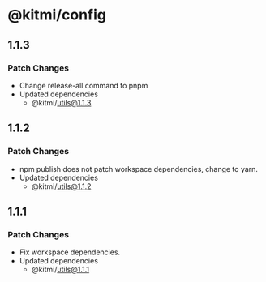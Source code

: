 # @kitmi/config

## 1.1.3

### Patch Changes

-   Change release-all command to pnpm
-   Updated dependencies
    -   @kitmi/utils@1.1.3

## 1.1.2

### Patch Changes

-   npm publish does not patch workspace dependencies, change to yarn.
-   Updated dependencies
    -   @kitmi/utils@1.1.2

## 1.1.1

### Patch Changes

-   Fix workspace dependencies.
-   Updated dependencies
    -   @kitmi/utils@1.1.1
